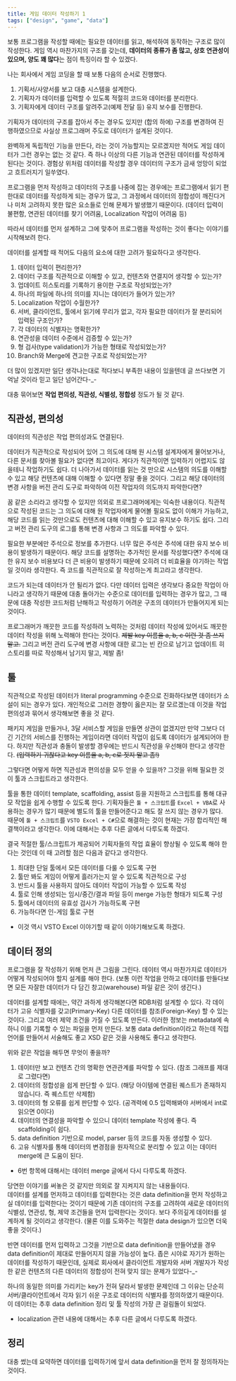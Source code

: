 ```yaml
---
title: 게임 데이터 작성하기 1
tags: ["design", "game", "data"]
---
```


보통 프로그램을 작성할 때에는 필요한 데이터를 읽고, 해석하여 동작하는 구조로 많이 작성한다.
게임 역시 마찬가지의 구조를 갖는데, **데이터의 종류가 좀 많고, 상호 연관성이 있으며, 양도 꽤 많다**는 점이 특징이라 할 수 있겠다.

나는 회사에서 게임 코딩을 할 때 보통 다음의 순서로 진행했다.

1. 기획서/사양서를 보고 대충 시스템을 설계한다.
2. 기획자가 데이터를 입력할 수 있도록 적절히 코드와 데이터를 분리한다.
3. 기획자에게 데이터 구조를 알려주고(예제 전달 등) 유지 보수를 진행한다.

기획자가 데이터의 구조를 잡아서 주는 경우도 있지만 (합의 하에) 구조를 변경하여 진행하였으므로 사실상 프로그래머 주도로 데이터가 설계된 것이다.

완벽하게 독립적인 기능을 만든다, 라는 것이 가능할지는 모르겠지만 적어도 게임 데이터가 그런 경우는 없는 것 같다. 즉 하나 이상의 다른 기능과 연관된 데이터를 작성하게 된다는 것이다. 경험상 위처럼 데이터를 작성할 경우 데이터의 구조가 금새 엉망이 되었고 흐트러지기 일쑤였다.

프로그램을 먼저 작성하고 데이터의 구조를 나중에 잡는 경우에는 프로그램에서 읽기 편한대로 데이터를 작성하게 되는 경우가 많고, 그 과정에서 데이터의 정합성이 깨진다거나 미처 고려하지 못한 많은 요소들로 인해 문제가 발생했기 때문이다. (데이터 입력이 불편함, 연관된 데이터를 찾기 어려움, Localization 작업이 어려움 등)

따라서 데이터를 먼저 설계하고 그에 맞추어 프로그램을 작성하는 것이 좋다는 이야기를 시작해보려 한다.

데이터를 설계할 때 적어도 다음의 요소에 대한 고려가 필요하다고 생각한다.

1. 데이터 입력이 편리한가?
2. 데이터 구조를 직관적으로 이해할 수 있고, 컨텐츠와 연결지어 생각할 수 있는가?
3. 업데이트 히스토리를 기록하기 용이한 구조로 작성되었는가?
4. 하나의 파일에 하나의 의미를 지니는 데이터가 들어가 있는가?
5. Localization 작업이 수월한가?
6. 서버, 클라이언트, 툴에서 읽기에 무리가 없고, 각자 필요한 데이터가 잘 분리되어 입력된 구조인가?
7. 각 데이터의 식별자는 명확한가?
8. 연관성을 데이터 수준에서 검증할 수 있는가?
9. 형 검사(type validation)가 가능한 형태로 작성되었는가?
10. Branch와 Merge에 견고한 구조로 작성되었는가?

더 많이 있겠지만 일단 생각나는대로 적다보니 부족한 내용이 있을텐데 글 쓰다보면 기억날 것이라 믿고 일단 넘어간다-\_-

대충 묶어보면 **작업 편의성, 직관성, 식별성, 정합성** 정도가 될 것 같다.

## 직관성, 편의성

데이터의 직관성은 작업 편의성과도 연결된다.

데이터가 직관적으로 작성되어 있어 그 의도에 대해 원 시스템 설계자에게 물어보거나, 다른 문서를 찾아볼 필요가 없다면 최고이다. 게다가 직관적이면 입력하기 어렵지도 않을테니 작업하기도 쉽다.
더 나아가서 데이터를 읽는 것 만으로 시스템의 의도를 이해할 수 있고 해당 컨텐츠에 대해 이해할 수 있다면 정말 좋을 것이다. 그리고 해당 데이터의 변경 사항을 버전 관리 도구로 파악하여 이전 작업자의 의도까지 파악한다면?

꿈 같은 소리라고 생각할 수 있지만 의외로 프로그래머에게는 익숙한 내용이다. 직관적으로 작성된 코드는 그 의도에 대해 원 작업자에게 물어볼 필요도 없이 이해가 가능하고, 해당 코드를 읽는 것만으로도 컨텐츠에 대해 이해할 수 있고 유지보수 하기도 쉽다. 그리고 버전 관리 도구의 로그를 통해 변경 사항과 그 의도를 파악할 수 있다.

필요한 부분에만 주석으로 정보를 추가한다. 너무 많은 주석은 주석에 대한 유지 보수 비용이 발생하기 때문이다. 해당 코드를 설명하는 추가적인 문서를 작성했다면? 주석에 대한 유지 보수 비용보다 더 큰 비용이 발생하기 때문에 오히려 더 비효율을 야기하는 작업일 것이라 생각한다. 즉 코드를 직관적으로 잘 작성하는게 최고라고 생각한다.

코드가 되는데 데이터가 안 될리가 없다. 다만 데이터 입력은 생각보다 중요한 작업이 아니라고 생각하기 때문에 대충 돌아가는 수준으로 데이터를 입력하는 경우가 많고, 그 때문에 대충 작성한 코드처럼 난해하고 작성하기 어려운 구조의 데이터가 만들어지게 되는 것이다.

프로그래머가 깨끗한 코드를 작성하려 노력하는 것처럼 데이터 작성에 있어서도 깨끗한 데이터 작성을 위해 노력해야 한다는 것이다. ~~제발 key 이름을 a, b, c 이런 것 좀 쓰지 말고.~~ 그리고 버전 관리 도구에 변경 사항에 대한 로그는 빈 칸으로 남기고 업데이트 히스토리를 따로 작성해서 남기지 말고, 제발 좀!

## 툴

직관적으로 작성된 데이터가 literal programming 수준으로 진화하다보면 데이터가 소설이 되는 경우가 있다. 개인적으로 그러한 경향이 옳은지는 잘 모르겠는데 이것을 작업 편의성과 묶어서 생각해보면 좋을 것 같다.

패키지 게임을 만들거나, 3달 서비스할 게임을 만들면 상관이 없겠지만 만약 그보다 더 긴 기간의 서비스를 진행하는 게임이라면 데이터 작업이 쉽도록 데이터가 설계되어야 한다. 하지만 직관성과 충돌이 발생할 경우에는 반드시 직관성을 우선해야 한다고 생각한다. ~~(입력하기 귀찮다고 key 이름을 a, b, c로 짓지 말고 좀!)~~

그렇다면 어떻게 하면 직관성과 편의성을 모두 얻을 수 있을까? 그것을 위해 필요한 것이 툴과 스크립트라고 생각한다.

툴을 통한 데이터 template, scaffolding, assist 등을 지원하고 스크립트를 통해 대규모 작업을 쉽게 수행할 수 있도록 한다. 기획자들은 `툴 + 스크립트`를 `Excel + VBA`로 사용하는 경우가 많기 때문에 별도의 툴을 만들어준다고 해도 잘 쓰지 않는 경우가 많다. 때문에 `툴 + 스크립트`를 `VSTO Excel + C#`으로 해결하는 것이 현재는 가장 합리적인 해결책이라고 생각한다. 이에 대해서는 추후 다른 글에서 다루도록 하겠다.

결국 적절한 툴/스크립트가 제공되어 기획자들의 작업 효율이 향상될 수 있도록 해야 한다는 것인데 이 때 고려할 점은 다음과 같다고 생각한다.

1. 최대한 단일 툴에서 모든 데이터를 다룰 수 있도록 구현
2. 툴만 봐도 게임이 어떻게 흘러가는지 알 수 있도록 직관적으로 구성
3. 반드시 툴을 사용하지 않아도 데이터 작업이 가능할 수 있도록 작성
4. 툴로 인해 생성되는 임시/중간/결과 파일 등이 merge 가능한 형태가 되도록 구성
5. 툴에서 데이터의 유효성 검사가 가능하도록 구현
6. 가능하다면 인-게임 툴로 구현

- 이것 역시 VSTO Excel 이야기할 때 같이 이야기해보도록 하겠다.

## 데이터 정의

프로그램을 잘 작성하기 위해 먼저 큰 그림을 그린다. 데이터 역시 마찬가지로 데이터가 어떻게 작성되어야 할지 설계를 해야 한다. (보통 이런 작업을 안하고 데이터를 만들다보면 모든 자잘한 데이터가 다 담긴 창고(warehouse) 파일 같은 것이 생긴다.)

데이터를 설계할 때에는, 약간 과하게 생각해본다면 RDB처럼 설계할 수 있다. 각 데이터가 고유 식별자를 갖고(Primary-Key) 다른 데이터를 참조(Foreign-Key) 할 수 있는 것이다. 그리고 여러 제약 조건을 가질 수 있도록 만든다. 이러한 정보는 metadata에 속하니 이를 기록할 수 있는 파일을 먼저 만든다. 보통 data definition이라고 하는데 직접 언어를 만들어서 서술해도 좋고 XSD 같은 것을 사용해도 좋다고 생각한다.

위와 같은 작업을 해두면 무엇이 좋을까?

1. 데이터만 보고 컨텐츠 간의 명확한 연관관계를 파악할 수 있다. (참조 그래프를 제대로 그렸다면)
2. 데이터의 정합성을 쉽게 판단할 수 있다. (해당 아이템에 연결된 퀘스트가 존재하지 않습니다. 즉 퀘스트만 삭제함)
3. 데이터의 형 오류를 쉽게 판단할 수 있다. (공격력에 0.5 입력해봐야 서버에서 int로 읽으면 0이다)
4. 데이터의 연결성을 파악할 수 있으니 데이터 template 작성에 좋다. 즉 scaffolding이 쉽다.
5. data definition 기반으로 model, parser 등의 코드를 자동 생성할 수 있다.
6. 고유 식별자를 통해 데이터의 변경점을 원자적으로 분리할 수 있고 이는 데이터 merge에 큰 도움이 된다.

- 6번 항목에 대해서는 데이터 merge 글에서 다시 다루도록 하겠다.

당연한 이야기를 써놓은 것 같지만 의외로 잘 지켜지지 않는 내용들이다.  
데이터를 설계를 먼저하고 데이터를 입력한다는 것은 data definition을 먼저 작성하고 실 데이터를 입력한다는 것이기 때문에 기존 데이터의 구조를 고려하여 새로운 데이터의 식별성, 연관성, 형, 제약 조건들을 먼저 입력한다는 것이다. 보다 주의깊게 데이터를 설계하게 될 것이라고 생각한다. (물론 이를 도와주는 적절한 data design가 있으면 더욱 좋을 것이다.)

반면 데이터를 먼저 입력하고 그것을 기반으로 data definition을 만들어냈을 경우 data definition이 제대로 만들어지지 않을 가능성이 높다. 좁은 시야로 자기가 원하는 데이터를 작성하기 때문인데, 실제로 회사에서 클라이언트 개발자와 서버 개발자가 작성한 같은 컨텐츠의 다른 데이터의 정합성이 전혀 맞지 않는 문제가 있었다-\_-

하나의 동일한 의미를 가리키는 key가 전혀 달라서 발생한 문제인데 그 이유는 단순히 서버/클라이언트에서 각자 읽기 쉬운 구조로 데이터의 식별자를 정의하였기 때문이다. 이 데이터는 추후 data definition 정리 및 툴 작성의 가장 큰 걸림돌이 되었다.

- localization 관련 내용에 대해서는 추후 다른 글에서 다루도록 하겠다.

## 정리

대충 썼는데 요약하면 데이터를 입력하기에 앞서 data definition을 먼저 잘 정의하자는 것이다.
